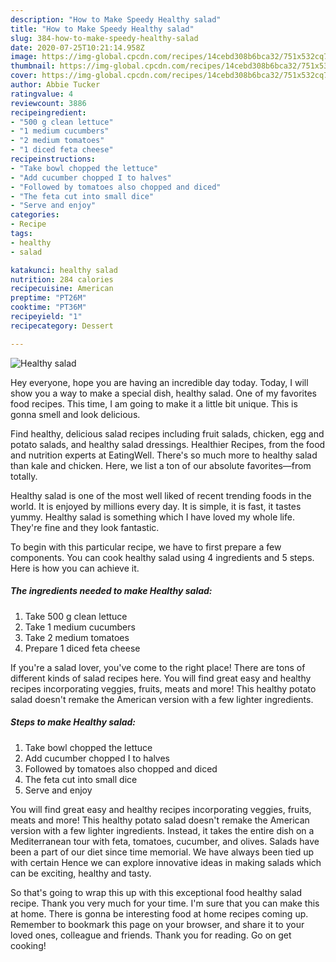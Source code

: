```yaml
---
description: "How to Make Speedy Healthy salad"
title: "How to Make Speedy Healthy salad"
slug: 384-how-to-make-speedy-healthy-salad
date: 2020-07-25T10:21:14.958Z
image: https://img-global.cpcdn.com/recipes/14cebd308b6bca32/751x532cq70/healthy-salad-recipe-main-photo.jpg
thumbnail: https://img-global.cpcdn.com/recipes/14cebd308b6bca32/751x532cq70/healthy-salad-recipe-main-photo.jpg
cover: https://img-global.cpcdn.com/recipes/14cebd308b6bca32/751x532cq70/healthy-salad-recipe-main-photo.jpg
author: Abbie Tucker
ratingvalue: 4
reviewcount: 3886
recipeingredient:
- "500 g clean lettuce"
- "1 medium cucumbers"
- "2 medium tomatoes"
- "1 diced feta cheese"
recipeinstructions:
- "Take bowl chopped the lettuce"
- "Add cucumber chopped I to halves"
- "Followed by tomatoes also chopped and diced"
- "The feta cut into small dice"
- "Serve and enjoy"
categories:
- Recipe
tags:
- healthy
- salad

katakunci: healthy salad 
nutrition: 284 calories
recipecuisine: American
preptime: "PT26M"
cooktime: "PT36M"
recipeyield: "1"
recipecategory: Dessert

---
```



![Healthy salad](https://img-global.cpcdn.com/recipes/14cebd308b6bca32/751x532cq70/healthy-salad-recipe-main-photo.jpg)

Hey everyone, hope you are having an incredible day today. Today, I will show you a way to make a special dish, healthy salad. One of my favorites food recipes. This time, I am going to make it a little bit unique. This is gonna smell and look delicious.

Find healthy, delicious salad recipes including fruit salads, chicken, egg and potato salads, and healthy salad dressings. Healthier Recipes, from the food and nutrition experts at EatingWell. There&#39;s so much more to healthy salad than kale and chicken. Here, we list a ton of our absolute favorites—from totally.

Healthy salad is one of the most well liked of recent trending foods in the world. It is enjoyed by millions every day. It is simple, it is fast, it tastes yummy. Healthy salad is something which I have loved my whole life. They're fine and they look fantastic.


To begin with this particular recipe, we have to first prepare a few components. You can cook healthy salad using 4 ingredients and 5 steps. Here is how you can achieve it.

<!--inarticleads1-->

##### The ingredients needed to make Healthy salad:

1. Take 500 g clean lettuce
1. Take 1 medium cucumbers
1. Take 2 medium tomatoes
1. Prepare 1 diced feta cheese


If you&#39;re a salad lover, you&#39;ve come to the right place! There are tons of different kinds of salad recipes here. You will find great easy and healthy recipes incorporating veggies, fruits, meats and more! This healthy potato salad doesn&#39;t remake the American version with a few lighter ingredients. 

<!--inarticleads2-->

##### Steps to make Healthy salad:

1. Take bowl chopped the lettuce
1. Add cucumber chopped I to halves
1. Followed by tomatoes also chopped and diced
1. The feta cut into small dice
1. Serve and enjoy


You will find great easy and healthy recipes incorporating veggies, fruits, meats and more! This healthy potato salad doesn&#39;t remake the American version with a few lighter ingredients. Instead, it takes the entire dish on a Mediterranean tour with feta, tomatoes, cucumber, and olives. Salads have been a part of our diet since time memorial. We have always been tied up with certain Hence we can explore innovative ideas in making salads which can be exciting, healthy and tasty. 

So that's going to wrap this up with this exceptional food healthy salad recipe. Thank you very much for your time. I'm sure that you can make this at home. There is gonna be interesting food at home recipes coming up. Remember to bookmark this page on your browser, and share it to your loved ones, colleague and friends. Thank you for reading. Go on get cooking!

